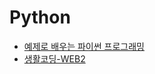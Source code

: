 # Python

* [예제로 배우는 파이썬 프로그래밍](http://pythonstudy.xyz/)
* [생활코딩-WEB2](https://opentutorials.org/course/3256)